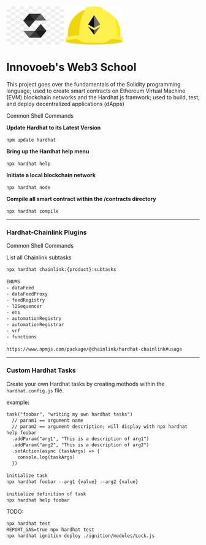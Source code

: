 <img src="pics/solidity.jpg" alt="Image description" width="150" height="100">
<img src="pics/hardhat.png" alt="hardhat" width="150" height="100">

# Innovoeb's Web3 School

This project goes over the fundamentals of the Solidity programming language; used to create smart contracts on Ethereum Virtual Machine (EVM) blockchain networks and the Hardhat.js framwork; used to build, test, and deploy decentralized applications (dApps)

Common Shell Commands

**Update Hardhat to its Latest Version**

`npm update hardhat`

**Bring up the Hardhat help menu**

`npx hardhat help`

**Initiate a local blockchain network**

`npx hardhat node`

**Compile all smart contract within the /contracts directory**

`npx hardhat compile`

---

### Hardhat-Chainlink Plugins

Common Shell Commands

List all Chainlink subtasks

```
npx hardhat chainlink:{product}:subtasks

ENUMS
- dataFeed
- dataFeedProxy
- feedRegistry
- l2Sequencer
- ens
- automationRegistry
- automationRegistrar
- vrf
- functions

https://www.npmjs.com/package/@chainlink/hardhat-chainlink#usage
```

---

### Custom Hardhat Tasks

Create your own Hardhat tasks by creating methods within the `hardhat.config.js` file.

example:
```
task("foobar", "writing my own hardhat tasks")
  // param1 == argument name
  // param2 == argument description; will display with npx hardhat help foobar
  .addParam("arg1", "This is a description of arg1")
  .addParam("arg2", "This is a description of arg2")
  .setAction(async (taskArgs) => {
    console.log(taskArgs)
  })

initialize task
npx hardhat foobar --arg1 {value} --arg2 {value}

initialize definition of task
npx hardhat help foobar
```


TODO:
```
npx hardhat test
REPORT_GAS=true npx hardhat test
npx hardhat ignition deploy ./ignition/modules/Lock.js
```
